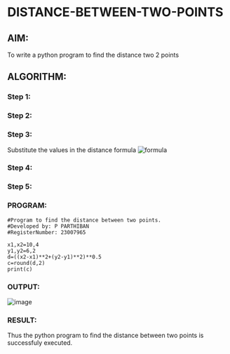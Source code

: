 # DISTANCE-BETWEEN-TWO-POINTS

## AIM:
To write a python program to find the distance two 2 points
## ALGORITHM:
### Step 1: 
### Step 2: 
### Step 3: 
Substitute the values in the distance formula  ![formula](/formula.JPG)
### Step 4: 
### Step 5: 
### PROGRAM:
```
#Program to find the distance between two points.
#Developed by: P PARTHIBAN
#RegisterNumber: 23007965

x1,x2=10,4
y1,y2=6,2
d=((x2-x1)**2+(y2-y1)**2)**0.5
c=round(d,2)
print(c)
```

### OUTPUT:
![image](https://github.com/23007965/DISTANCE-BETWEEN-TWO-POINTS/assets/138971238/6b08d317-6aae-4e55-92d9-8a2dc11fef2c)


### RESULT:
Thus the python program to find the distance between two points is successfuly executed.
